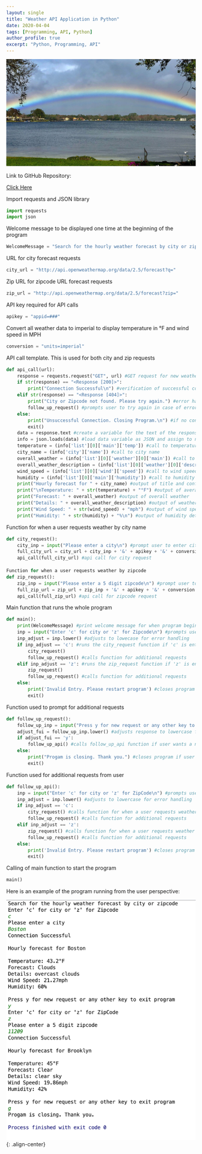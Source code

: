 ```yaml
---
layout: single
title: "Weather API Application in Python"
date: 2020-04-04
tags: [Programming, API, Python]
author_profile: true
excerpt: "Python, Programming, API"
---
```

![Weather](/images/weather.jpeg "Weather API Application in Python")

Link to GitHub Repository:

[Click Here](https://github.com/davidsuffolk/Weather-Forecast-APP-in-Python)

Import requests and JSON library

```python
import requests
import json
```

Welcome message to be displayed one time at the beginning of the program

```python
WelcomeMessage = "Search for the hourly weather forecast by city or zipcode"
```

URL for city forecast requests

```python
city_url = "http://api.openweathermap.org/data/2.5/forecast?q="
```

Zip URL for zipcode URL forecast requests

```python
zip_url = "http://api.openweathermap.org/data/2.5/forecast?zip="
```

API key required for API calls

```python
apikey = "appid=###"
```

Convert all weather data to imperial to display temperature in °F and wind speed in MPH

```python
conversion = "units=imperial"
```

API call template. This is used for both city and zip requests

```python
def api_call(url):
    response = requests.request("GET", url) #GET request for new weather data
    if str(response) == "<Response [200]>":
        print("Connection Successful\n") #verification of successful connection to api data
    elif str(response) == "<Response [404]>":
        print("City or Zipcode not found. Please try again.") #error handling for incorrect input by user
        follow_up_request() #prompts user to try again in case of error in submission
    else:
        print("Unsuccessful Connection. Closing Program.\n") #if no connection, program closes
        exit()
    data = response.text #create a variable for the text of the response
    info = json.loads(data) #load data variable as JSON and assign to new variable
    temperature = (info['list'][0]['main']['temp']) #call to temperature data
    city_name = (info['city']['name']) #call to city name
    overall_weather = (info['list'][0]['weather'][0]['main']) #call to overall weather data
    overall_weather_description = (info['list'][0]['weather'][0]['description']) #call to weather details
    wind_speed = (info['list'][0]['wind']['speed']) #call to wind speed data
    humidity = (info['list'][0]['main']['humidity']) #call to humidity data
    print("Hourly forecast for " + city_name) #output of title and confirmation of city name
    print("\nTemperature: " + str(temperature) + "°F") #output of average temperature
    print("Forecast: " + overall_weather) #output of overall weather
    print("Details: " + overall_weather_description) #output of weather details
    print("Wind Speed: " + str(wind_speed) + "mph") #output of wind speed details
    print("Humidity: " + str(humidity) + "%\n") #output of humidity details
```

Function for when a user requests weather by city name

```python
def city_request():
    city_inp = input("Please enter a city\n") #prompt user to enter city name
    full_city_url = city_url + city_inp + '&' + apikey + '&' + conversion #modified URL for city request
    api_call(full_city_url) #api call for city request

Function for when a user requests weather by zipcode
def zip_request():
    zip_inp = input("Please enter a 5 digit zipcode\n") #prompt user to enter a zipcode
    full_zip_url = zip_url + zip_inp + '&' + apikey + '&' + conversion #modified URL for zipcode request
    api_call(full_zip_url) #api call for zipcode request
```

Main function that runs the whole program

```python
def main():
    print(WelcomeMessage) #print welcome message for when program begins
    inp = input("Enter 'c' for city or 'z' for Zipcode\n") #prompts user to decide between city name and zipcode
    inp_adjust = inp.lower() #adjusts to lowecase for error handling
    if inp_adjust == 'c': #runs the city_request function if 'c' is entered
        city_request()
        follow_up_request() #calls function for additional requests
    elif inp_adjust == 'z': #runs the zip_request function if 'z' is entered
        zip_request()
        follow_up_request() #calls function for additional requests
    else:
        print('Invalid Entry. Please restart program') #closes program if incorrect input is entered
        exit()
```

Function used to prompt for additional requests

```python
def follow_up_request():
    follow_up_inp = input("Press y for new request or any other key to exit program\n") #prompts user for additional request
    adjust_fui = follow_up_inp.lower() #adjusts response to lowercase for error handling
    if adjust_fui == 'y':
        follow_up_api() #calls follow_up_api function if user wants a new request
    else:
        print("Progam is closing. Thank you.") #closes program if user is done with their requests
        exit()
```

Function used for additional requests from user

```python
def follow_up_api():
    inp = input("Enter 'c' for city or 'z' for ZipCode\n") #prompts user to request by city or zipcode
    inp_adjust = inp.lower() #adjusts to lowercase for error handling
    if inp_adjust == 'c':
        city_request() #calls function for when a user requests weather by city name
        follow_up_request() #calls function for additional requests
    elif inp_adjust == 'z':
        zip_request() #calls function for when a user requests weather by zipcode
        follow_up_request() #calls function for additional requests
    else:
        print('Invalid Entry. Please restart program') #closes program if incorrect input is entered
        exit()
```

Calling of main function to start the program

```python
main()
```

Here is an example of the program running from the user perspective:

![image-center](/images/weather_ouput.png){: .align-center}
